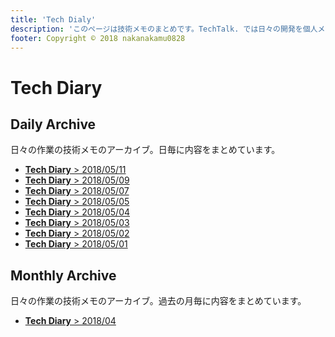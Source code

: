 ```yaml
---
title: 'Tech Dialy'
description: 'このページは技術メモのまとめです。TechTalk. では日々の開発を個人メモとして残しています。将来に向けて技術ノウハウを蓄積することを目的とします。'
footer: Copyright © 2018 nakanakamu0828
---
```


# Tech Diary
## Daily Archive
日々の作業の技術メモのアーカイブ。日毎に内容をまとめています。

* [<b>Tech Diary</b> &gt; 2018/05/11](/diary/2018-05-11.html)
* [<b>Tech Diary</b> &gt; 2018/05/09](/diary/2018-05-09.html)
* [<b>Tech Diary</b> &gt; 2018/05/07](/diary/2018-05-07.html)
* [<b>Tech Diary</b> &gt; 2018/05/05](/diary/2018-05-05.html)
* [<b>Tech Diary</b> &gt; 2018/05/04](/diary/2018-05-04.html)
* [<b>Tech Diary</b> &gt; 2018/05/03](/diary/2018-05-03.html)
* [<b>Tech Diary</b> &gt; 2018/05/02](/diary/2018-05-02.html)
* [<b>Tech Diary</b> &gt; 2018/05/01](/diary/2018-05-01.html)


## Monthly Archive
日々の作業の技術メモのアーカイブ。過去の月毎に内容をまとめています。

* [<b>Tech Diary</b> &gt; 2018/04](/diary/monthly/2018-04.html)